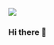 ![]([https://github.com/Your_Repository_Name/Your_GIF_Name.gif](https://github.com/analuisaferro/analuisaferro/blob/main/51dfcd9a3c2515d64dd706dd13ad18fdd1ec6aef_hq.gif))

### Hi there 👋

<!--
**analuisaferro/analuisaferro** is a ✨ _special_ ✨ repository because its `README.md` (this file) appears on your GitHub profile.

Here are some ideas to get you started:

- 🔭 I’m currently working on ...
- 🌱 I’m currently learning ...
- 👯 I’m looking to collaborate on ...
- 🤔 I’m looking for help with ...
- 💬 Ask me about ...
- 📫 How to reach me: ...
- 😄 Pronouns: ...
- ⚡ Fun fact: ...
-->

